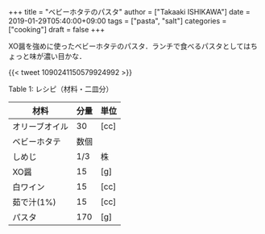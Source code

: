+++
title = "ベビーホタテのパスタ"
author = ["Takaaki ISHIKAWA"]
date = 2019-01-29T05:40:00+09:00
tags = ["pasta", "salt"]
categories = ["cooking"]
draft = false
+++

XO醤を強めに使ったベビーホタテのパスタ．ランチで食べるパスタとしてはちょっと味が濃い目かな．

{{< tweet 1090241150579924992 >}}

<div class="table-caption">
  <span class="table-number">Table 1</span>:
  レシピ（材料・二皿分）
</div>

| 材料    | 分量 | 単位 |
|-------|----|----|
| オリーブオイル | 30  | [cc] |
| ベビーホタテ | 数個 |      |
| しめじ  | 1/3 | 株   |
| XO醤    | 15  | [g]  |
| 白ワイン | 15  | [cc] |
| 茹で汁(1%) | 15  | [cc] |
| パスタ  | 170 | [g]  |
